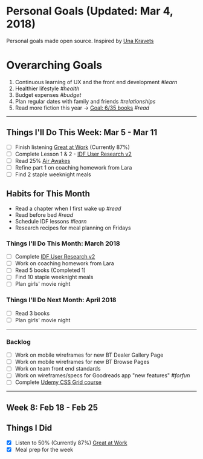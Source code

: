 Personal Goals (Updated: Mar 4, 2018)
==============

Personal goals made open source. Inspired by [Una Kravets](https://una.im/personal-goals-guide/)

# Overarching Goals
1. Continuous learning of UX and the front end development *#learn*
2. Healthier lifestyle *#health*
3. Budget expenses *#budget*
4. Plan regular dates with family and friends *#relationships*
5. Read more fiction this year -> [Goal: 6/35 books](https://www.goodreads.com/user_challenges/10348403) *#read*

---

## Things I'll Do This Week: Mar 5 - Mar 11
- [ ] Finish listening [Great at Work](https://www.goodreads.com/book/show/35297611-great-at-work) (Currently 87%)
- [ ] Complete Lesson 1 & 2 - [IDF User Research v2](https://github.com/candicodeit/personal-goals/projects/3) 
- [ ] Read 25% [Air Awakes](https://www.goodreads.com/book/show/23127048-air-awakens?from_search=true)
- [ ] Refine part 1 on coaching homework from Lara
- [ ] Find 2 staple weeknight meals

## Habits for This Month
- Read a chapter when I first wake up *#read*
- Read before bed *#read*
- Schedule IDF lessons *#learn*
- Research recipes for meal planning on Fridays

### Things I'll Do This Month: March 2018
- [ ] Complete [IDF User Research v2](https://github.com/candicodeit/personal-goals/projects/3) 
- [ ] Work on coaching homework from Lara
- [ ] Read 5 books (Completed 1)
- [ ] Find 10 staple weeknight meals
- [ ] Plan girls' movie night

### Things I'll Do Next Month: April 2018
- [ ] Read 3 books
- [ ] Plan girls' movie night

---

### Backlog
- [ ] Work on mobile wireframes for new BT Dealer Gallery Page
- [ ] Work on mobile wireframes for new BT Browse Pages
- [ ] Work on team front end standards
- [ ] Work on wireframes/specs for Goodreads app "new features" *#forfun*
- [ ] Complete [Udemy CSS Grid course](https://github.com/candicodeit/udemy/projects/1)
--- 

## Week 8: Feb 18 - Feb 25

## Things I Did
- [x] Listen to 50% (Currently 87%) [Great at Work](https://www.goodreads.com/book/show/35297611-great-at-work)
- [x] Meal prep for the week
